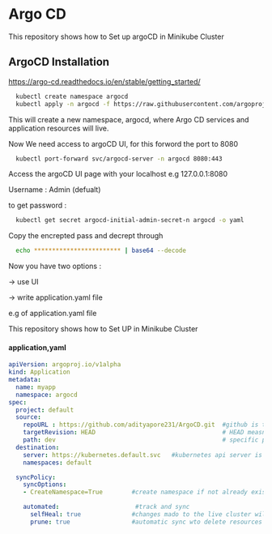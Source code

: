 
# Argo CD

This repository shows how to Set up argoCD in Minikube Cluster




## ArgoCD Installation

https://argo-cd.readthedocs.io/en/stable/getting_started/

```bash
  kubectl create namespace argocd
  kubectl apply -n argocd -f https://raw.githubusercontent.com/argoproj/argo-cd/stable/manifests/install.yaml

```
This will create a new namespace, argocd, where Argo CD services and application resources will live.

Now We need access to argoCD UI, for this forword the port to 8080
```bash
  kubectl port-forward svc/argocd-server -n argocd 8080:443

```
Access the argoCD UI page with your localhost e.g 127.0.0.1:8080

Username : Admin (defualt)

to get password :
```bash
  kubectl get secret argocd-initial-admin-secret-n argocd -o yaml
```
Copy the encrepted pass and decrept through 
```bash
  echo ************************ | base64 --decode
```
Now you have two options :

-> use UI 

-> write application.yaml file

e.g of application.yaml file


This repository shows how to Set UP in Minikube Cluster



#### application,yaml

```yaml
apiVersion: argoproj.io/v1alpha
kind: Application
metadata:
  name: myapp
  namespace: argocd
spec: 
  project: default
  source:
    repoURL : https://github.com/adityapore231/ArgoCD.git  #github is the source
    targetRevision: HEAD                                   # HEAD measn last commit to repo
    path: dev                                              # specific path to sync
  destination:
    server: https://kubernetes.default.svc   #kubernetes api server is the destination
    namespaces: default

  syncPolicy:
    syncOptions:
    - CreateNamespace=True        #create namespace if not already exists

    automated:                     #track and sync
      selfHeal: true              #changes mado to the live cluster will trigger automated sync (default is false)
      prune: true                 #automatic sync wto delete resources                  

```

